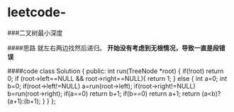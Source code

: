 # leetcode-

###二叉树最小深度

####思路
就左右两边找然后递归。
**开始没有考虑到无根情况，导致一直是段错误**

####code
class Solution {
public:
    int run(TreeNode *root) {
        if(!root) return 0;
        if (root->left==NULL && root->right==NULL){
            return 1;
        }
        else {
            int a=0;
            int b=0;
            if(root->left!=NULL) a=run(root->left);
            if(root->right!=NULL) b=run(root->right);
            if(a==0) return b+1;
            if(b==0) return a+1;
            return (a<b)?(a+1):(b+1);
        }
    }
};
